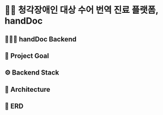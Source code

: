 # 👋🏻 청각장애인 대상 수어 번역 진료 플랫폼, handDoc

## 👩🏻‍💻 handDoc Backend 

## 🎯 Project Goal 


## ⚙️ Backend Stack 

## 🧩 Architecture

## 📌 ERD 
